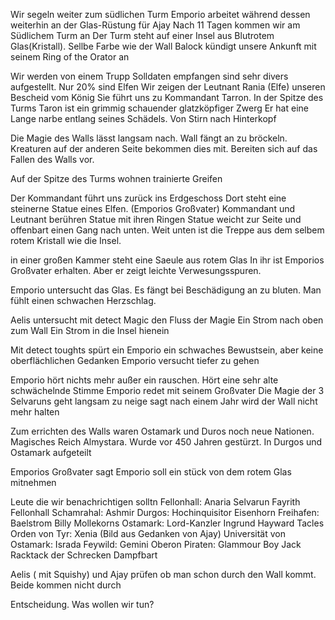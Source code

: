 Wir segeln weiter zum südlichen Turm
Emporio arbeitet während dessen weiterhin an der Glas-Rüstung für Ajay
Nach 11 Tagen kommen wir am Südlichem Turm an
Der Turm steht auf einer Insel aus Blutrotem Glas(Kristall). Sellbe Farbe wie der Wall
Balock kündigt unsere Ankunft mit seinem Ring of the Orator an

Wir werden von einem Trupp Solldaten empfangen
sind sehr divers aufgestellt. Nur 20% sind Elfen
Wir zeigen der Leutnant Rania (Elfe) unseren Bescheid vom König
Sie führt uns zu Kommandant Tarron. In der Spitze des Turms
Taron ist ein grimmig schauender glatzköpfiger Zwerg
Er hat eine Lange narbe entlang seines Schädels. Von Stirn nach Hinterkopf

Die Magie des Walls lässt langsam nach.
Wall fängt an zu bröckeln.
Kreaturen auf der anderen Seite bekommen dies mit. Bereiten sich auf das Fallen des Walls vor.

Auf der Spitze des Turms wohnen trainierte Greifen

Der Kommandant führt uns zurück ins Erdgeschoss
Dort steht eine steinerne Statue eines Elfen. (Emporios Großvater)
Kommandant und Leutnant berühren Statue mit ihren Ringen
Statue weicht zur Seite und offenbart einen Gang nach unten.
Weit unten ist die Treppe aus dem selbem rotem Kristall wie die Insel.

in einer großen Kammer steht eine Saeule aus rotem Glas
In ihr ist Emporios Großvater erhalten. Aber er zeigt leichte Verwesungsspuren.

Emporio untersucht das Glas. Es fängt bei Beschädigung an zu bluten. Man fühlt einen schwachen Herzschlag.

Aelis untersucht mit detect Magic den Fluss der Magie
Ein Strom nach oben zum Wall
Ein Strom in die Insel hienein

Mit detect toughts spürt ein Emporio ein schwaches Bewustsein, aber keine oberflächlichen Gedanken
Emporio versucht tiefer zu gehen

Emporio hört nichts mehr außer ein rauschen. 
Hört eine sehr alte schwächelnde Stimme
Emporio redet mit seinem Großvater
Die Magie der 3 Selvaruns geht langsam zu neige
sagt nach einem Jahr wird der Wall nicht mehr halten

Zum errichten des Walls waren Ostamark und Duros noch neue Nationen.
Magisches Reich Almystara.
Wurde vor 450 Jahren gestürzt.
In Durgos und Ostamark aufgeteilt

Emporios Großvater sagt Emporio soll ein stück von dem rotem Glas mitnehmen

Leute die wir benachrichtigen solltn
Fellonhall:
	Anaria Selvarun
	Fayrith Fellonhall
Schamrahal:
	Ashmir
Durgos:
	Hochinquisitor Eisenhorn
Freihafen:
	Baelstrom
	Billy
	Mollekorns
Ostamark:
	Lord-Kanzler Ingrund Hayward
	Tacles
Orden von Tyr:
	Xenia (Bild aus Gedanken von Ajay)
Universität von Ostamark:
	Israda
Feywild:
	Gemini
	Oberon
Piraten:
	Glammour Boy Jack
	Racktack der Schrecken
	Dampfbart

Aelis ( mit Squishy) und Ajay prüfen ob man schon durch den Wall kommt. Beide kommen nicht durch





Entscheidung. Was wollen wir tun?